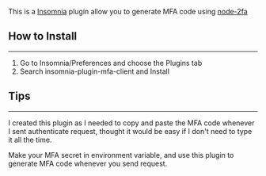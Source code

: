 This is a [Insomnia](https://insomnia.rest/) plugin allow you to generate MFA code using [node-2fa](https://www.npmjs.com/package/node-2fa)

## How to Install
---
1. Go to Insomnia/Preferences and choose the Plugins tab
2. Search insomnia-plugin-mfa-client and Install  
  
  
## Tips
---
I created this plugin as I needed to copy and paste the MFA code whenever I sent authenticate request, thought it would be easy if I don't need to type it all the time. 

Make your MFA secret in environment variable, and use this plugin to generate MFA code whenever you send request. 

